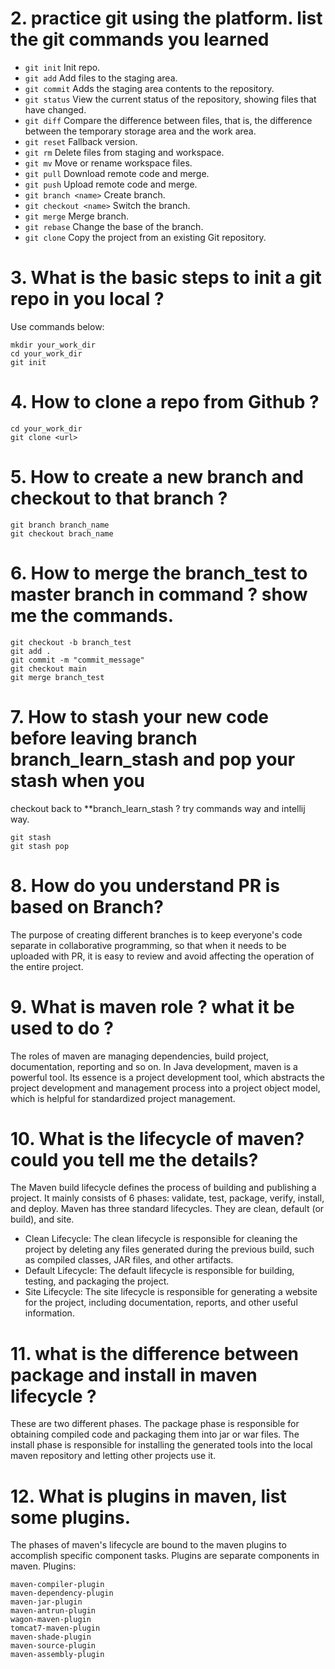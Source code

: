 # 2. practice git using the platform. list the git commands you learned
- `git init` Init repo.
- `git add` Add files to the staging area.
- `git commit` Adds the staging area contents to the repository.
- `git status` View the current status of the repository, showing files that have changed.
- `git diff` Compare the difference between files, that is, the difference between the temporary storage area and the work area.
- `git reset` Fallback version.
- `git rm` Delete files from staging and workspace.
- `git mv` Move or rename workspace files.
- `git pull` Download remote code and merge.
- `git push` Upload remote code and merge.
- `git branch <name>` Create branch. 
- `git checkout <name>` Switch the branch.
- `git merge` Merge branch.
- `git rebase` Change the base of the branch.
- `git clone` Copy the project from an existing Git repository.
# 3. What is the basic steps to init a git repo in you local ?
Use commands below:
```
mkdir your_work_dir
cd your_work_dir
git init	
```
# 4. How to clone a repo from Github ?
```
cd your_work_dir
git clone <url>
```
# 5. How to create a new branch and checkout to that branch ?
```
git branch branch_name
git checkout brach_name
```
# 6. How to merge the branch_test to master branch in command ? show me the commands.
```
git checkout -b branch_test
git add .
git commit -m "commit_message"
git checkout main
git merge branch_test
```
# 7. How to stash your new code before leaving branch branch_learn_stash and pop your stash when you
checkout back to **branch_learn_stash ? try commands way and intellij way.
```
git stash
git stash pop
```
# 8. How do you understand PR is based on Branch?
The purpose of creating different branches is to keep everyone's code separate in collaborative programming, so that when it needs to be uploaded with PR, it is easy to review and avoid affecting the operation of the entire project.
# 9. What is maven role ? what it be used to do ?
The roles of maven are managing dependencies, build project, documentation, reporting and so on. In Java development, maven is a powerful tool. Its essence is a project development tool, which abstracts the project development and management process into a project object model, which is helpful for standardized project management.
# 10. What is the lifecycle of maven? could you tell me the details?
The Maven build lifecycle defines the process of building and publishing a project. It mainly consists of 6 phases: validate, test, package, verify, install, and deploy. Maven has three standard lifecycles. They are clean, default (or build), and site.
- Clean Lifecycle: The clean lifecycle is responsible for cleaning the project by deleting any files generated during the previous build, such as compiled classes, JAR files, and other artifacts.
- Default Lifecycle: The default lifecycle is responsible for building, testing, and packaging the project.
- Site Lifecycle: The site lifecycle is responsible for generating a website for the project, including documentation, reports, and other useful information.
# 11. what is the difference between package and install in maven lifecycle ?
These are two different phases. The package phase is responsible for obtaining compiled code and packaging them into jar or war files. The install phase is responsible for installing the generated tools into the local maven repository and letting other projects use it.
# 12. What is plugins in maven, list some plugins.
The phases of maven's lifecycle are bound to the maven plugins to accomplish specific component tasks. Plugins are separate components in maven.
Plugins:
```
maven-compiler-plugin
maven-dependency-plugin
maven-jar-plugin
maven-antrun-plugin
wagon-maven-plugin
tomcat7-maven-plugin
maven-shade-plugin
maven-source-plugin
maven-assembly-plugin
```









